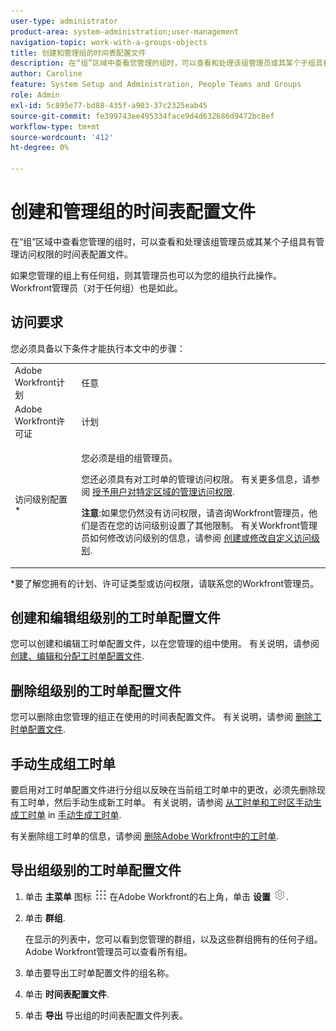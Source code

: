 ```yaml
---
user-type: administrator
product-area: system-administration;user-management
navigation-topic: work-with-a-groups-objects
title: 创建和管理组的时间表配置文件
description: 在“组”区域中查看您管理的组时，可以查看和处理该组管理员或其某个子组具有管理访问权限的时间表配置文件。
author: Caroline
feature: System Setup and Administration, People Teams and Groups
role: Admin
exl-id: 5c895e77-bd88-435f-a903-37c2325eab45
source-git-commit: fe399743ee495334face9d4d632686d9472bc8ef
workflow-type: tm+mt
source-wordcount: '412'
ht-degree: 0%

---
```


# 创建和管理组的时间表配置文件

<!--
<p data-mc-conditions="QuicksilverOrClassic.Draft mode">Do this to other step articles about objects and groups? Remove steps and point to main article; add group or step in that article. Already done previously for approval processes.</p>
-->

在“组”区域中查看您管理的组时，可以查看和处理该组管理员或其某个子组具有管理访问权限的时间表配置文件。

如果您管理的组上有任何组，则其管理员也可以为您的组执行此操作。 Workfront管理员（对于任何组）也是如此。

## 访问要求

您必须具备以下条件才能执行本文中的步骤：

<table style="table-layout:auto"> 
 <col> 
 <col> 
 <tbody> 
  <tr> 
   <td role="rowheader">Adobe Workfront计划</td> 
   <td>任意</td> 
  </tr> 
  <tr> 
   <td role="rowheader">Adobe Workfront许可证</td> 
   <td>计划</td> 
  </tr> 
  <tr> 
   <td role="rowheader">访问级别配置*</td> 
   <td> <p>您必须是组的组管理员。</p>  <p>您还必须具有对工时单的管理访问权限。 有关更多信息，请参阅 <a href="../../../administration-and-setup/add-users/configure-and-grant-access/grant-users-admin-access-certain-areas.md" class="MCXref xref" data-mc-variable-override="">授予用户对特定区域的管理访问权限</a>.</p>  <p><b>注意</b>:如果您仍然没有访问权限，请咨询Workfront管理员，他们是否在您的访问级别设置了其他限制。 有关Workfront管理员如何修改访问级别的信息，请参阅 <a href="../../../administration-and-setup/add-users/configure-and-grant-access/create-modify-access-levels.md" class="MCXref xref" data-mc-variable-override="">创建或修改自定义访问级别</a>.</p> </td> 
  </tr> 
 </tbody> 
</table>

&#42;要了解您拥有的计划、许可证类型或访问权限，请联系您的Workfront管理员。

## 创建和编辑组级别的工时单配置文件

您可以创建和编辑工时单配置文件，以在您管理的组中使用。 有关说明，请参阅 [创建、编辑和分配工时单配置文件](../../../timesheets/create-and-manage-timesheets/create-timesheet-profiles.md).

## 删除组级别的工时单配置文件

您可以删除由您管理的组正在使用的时间表配置文件。 有关说明，请参阅 [删除工时单配置文件](../../../timesheets/create-and-manage-timesheets/delete-timesheet-profiles.md).

## 手动生成组工时单

要启用对工时单配置文件进行分组以反映在当前组工时单中的更改，必须先删除现有工时单，然后手动生成新工时单。 有关说明，请参阅 [从工时单和工时区手动生成工时单](../../../timesheets/create-and-manage-timesheets/manually-generate-timesheets.md#manually) in [手动生成工时单](../../../timesheets/create-and-manage-timesheets/manually-generate-timesheets.md).

有关删除组工时单的信息，请参阅 [删除Adobe Workfront中的工时单](../../../timesheets/create-and-manage-timesheets/delete-timesheets.md).

## 导出组级别的工时单配置文件

1. 单击 **主菜单** 图标 ![](assets/main-menu-icon.png) 在Adobe Workfront的右上角，单击 **设置** ![](assets/gear-icon-settings.png).
1. 单击 **群组**.

   在显示的列表中，您可以看到您管理的群组，以及这些群组拥有的任何子组。 Adobe Workfront管理员可以查看所有组。

1. 单击要导出工时单配置文件的组名称。
1. 单击 **时间表配置文件**.
1. 单击 **导出** 导出组的时间表配置文件列表。
